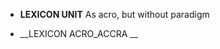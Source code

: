 



 * **LEXICON UNIT**  As acro, but without paradigm

 * __LEXICON ACRO_ACCRA  __ 



















